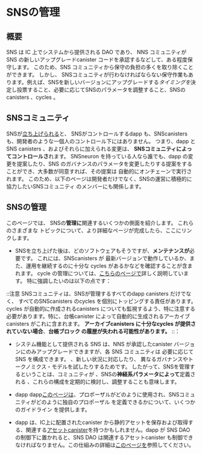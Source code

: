 # SNSの管理

## 概要

SNS は IC 上でシステムから提供される DAO であり、
NNS コミュニティが SNS の新しいアップグレードcanister コードを承認するなどして、ある程度保守します。
このため、SNS コミュニティから保守の負担の多くを取り除くことができます。
しかし、
SNSコミュニティが行わなければならない保守作業もあります。例えば、SNSを新しいバージョンにアップグレードする*タイミングを*決定し投票すること、必要に応じてSNSのパラメータを調整すること、SNSのcanisters
 、cycles 。

## SNSコミュニティ

[](../testing/testing-before-launch.md) SNSが[立ち上げられる](../testing/testing-before-launch.md)と、
SNSがコントロールするdapp も、SNScanisters
 も、開発者のような一個人のコントロール下にはありません。
つまり、dapp と SNS
canisters 、およびそれらに加えられる変更は、
**SNSコミュニティによってコントロールさ**れます。
SNSneuron を持っている人なら誰でも、dapp の変更を提案したり、SNS
のガバナンスのパラメータを変更したりする提案をすることができ、大多数が同意すれば、その提案は
自動的にオンチェーンで実行されます。
このため、以下のページは開発者だけでなく、SNSの運営に積極的に協力したいSNSコミュニティ
のメンバーにも関係します。

## SNSの管理

このページでは、
SNSの**管理に**関連するいくつかの側面を紹介します。
これらのさまざまな
トピックについて、より詳細なページが完成したら、ここにリンクします。

- 
  SNSを立ち上げた後は、どのソフトウェアもそうですが、**メンテナンスが**必要です。
  これには、SNScanisters が
  最新バージョンで動作しているか、また、運用を継続するのに十分な
  cycles があるかなどを確認することが含まれます。
  <!--how SNS canisters can be  upgraded to new versions on this page (./upgradeSNS.md)
  and about-->
   cycle の管理については、[こちらのページで](./cycles-usage.md)詳しく説明しています。
  特に強調したいのは以下の点です：

::注意
SNSコミュニティは、SNSが管理するすべてのdapp canisters だけでなく、
すべてのSNScanisters のcycles を個別にトッピングする責任があります。
 cycles が自動的に作成されるcanisters についても監視するよう、特に注意する必要があります。特に、台帳canister によって自動的に生成されるアーカイブcanisters
 がこれに含まれます。
**アーカイブcanisters に十分なcycles が提供されていない場合**、**台帳ブロック
の履歴が失われる可能性があります。**
::：

- システム機能として提供される SNS は、NNS が承認したcanister バージョンにのみアップグレードできますが、各 SNS コミュニティは
  必要に応じて SNS を構成できます。
  、新しい状況に対応したり、
  異なるガバナンスやトークノミクス・モデルを試したりするためです。
  したがって、SNSを管理するということは、コミュニティが
  、SNSの**神経系パラメータによって**定義される
  、これらの構成を定期的に検討し、調整することも意味します。

<!--We describe on
this page(./nervous-system-parameters.md)
which parameters can be chosen and how they can be adjusted 
by proposal.-->

- dapp dapp[このページは](./making-proposals.md)、プロポーザルがどのように使用され、SNSコミュニティがどのように独自のプロポーザル
  を定義できるかについて、いくつかのガイドライン
  を提供します。

- dapp は、IC上に配置されたcanister から静的アセットを保存および取得する、関連する[アセットcanister](https://github.com/dfinity/sdk/tree/master/src/canisters/frontend/ic-frontend-canister)を持つかもしれません。dapp が SNS DAO の制御下に置かれると、SNS DAO は関連するアセットcanister も制御できなければなりません。この仕組みの詳細は[このページを](./sns-asset-canister.md)参照してください。

<!---
# Manage an SNS

## Overview
SNSs are system-provided DAOs on the IC that are to some extent maintained by the
NNS community, who for example approve new upgrades of SNS canister code.
This eliminates much of the maintenance burden from the SNS communities.
However, there are still some maintenance tasks that have to be performed by an
SNS community, such as deciding and voting on _when_ an SNS should be upgraded
to a new version, adjusting the SNS parameters when needed, and making
sure that the SNS canisters do not run out of cycles.


## SNS community

Once an
[SNS is launched](../testing/testing-before-launch.md),
neither the dapp that the SNS controls, nor the SNS canisters
are under the control of a singe entity such as a developer.
This means that the dapp and to the SNS
canisters, as well as which changes can be made to them,
are **controlled by the SNS community**.
Anyone with an SNS neuron can make a proposal to suggest
a change in the dapp or to modify a parameter in the SNS
governance and, if the majority agrees, the proposal is
automatically executed on-chain.
For this reason, the following pages are not only relevant
for developers but for any member of an SNS community
who would like to actively help managing the SNS.

## Managing an SNS

On this page we will introduce a 
few aspects that are relevant for **managing** an SNS.
As we complete more detailed pages for these different 
topics, we will link to them here.

* As every piece of software, after an
SNS is launched is has to be **maintained**.
This includes ensuring that the SNS canisters are
running the latest version and that they have enough
cycles to continue operating.
You can find more information on<!--how SNS canisters can be  upgraded to new versions on this page (./upgradeSNS.md)
and about-!-> 
cycle management [on this page](./cycles-usage.md).
  We especially want to emphasize the following:

:::caution
The SNS communities are responsible for individually topping up the cycles of
all SNS canisters as well as all dapp canisters that are controlled by the SNS.
Special care must be taken that cycles are also monitored for canisters that
are automatically created. In particular, this includes the archive canisters
that are automatically spawned by the ledger canister.
**If the archive canisters are not provided with sufficient cycles, the ledger block
history may be lost.**
:::

* While SNSs that are provided as a system function can only be upgraded to canister versions approved by the NNS, each SNS community can configure their SNS according
to their needs. Most chosen configurations can also be adjusted over time,
for example to adopt to new situations or to experiment with
different governance and tokenomic models.
Therefore, managing an SNS also means that the community
should regularly consider and adjust these configurations,
which are defined by the SNS's **nervous system parameters**.


<!--We describe on
this page(./nervous-system-parameters.md)
which parameters can be chosen and how they can be adjusted 
by proposal.-!->

* An SNS community needs proposals, some of which are specific to a given dapp, to govern the DAO with its properties and the dapp. [This page](./making-proposals.md) provides some guidelines 
regarding how proposals can be used and how an SNS community can define
their own kinds of proposals.
  
* A dapp might have an associated The [asset canister](https://github.com/dfinity/sdk/tree/master/src/canisters/frontend/ic-frontend-canister) that stores and retrieves static assets from a canister deployed on the IC. Once a dapp is under SNS DAO control, the SNS DAO must also be able to control the associated asset canister. More details on how this works can be found on [this page](./sns-asset-canister.md).
-->
